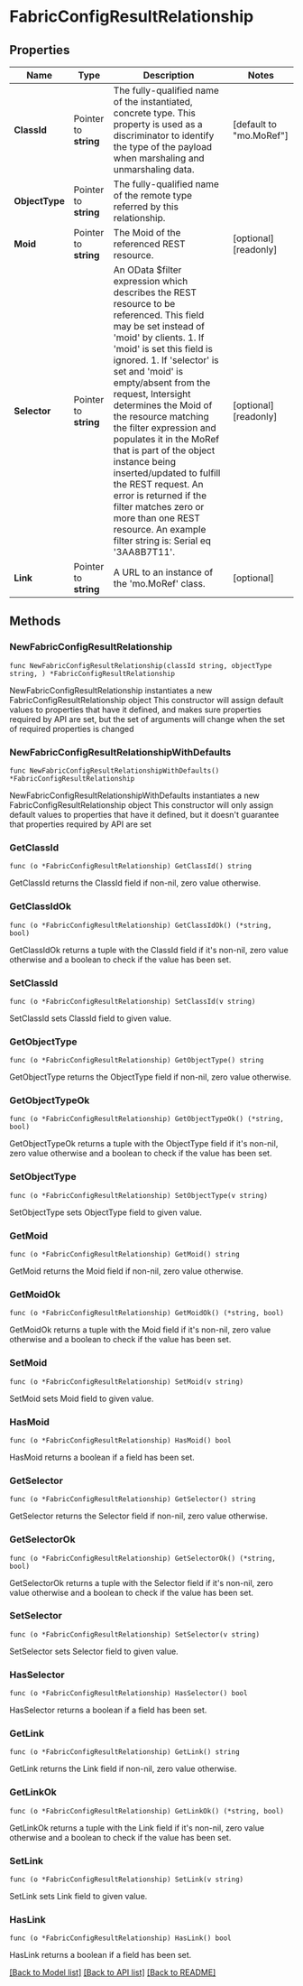 # FabricConfigResultRelationship

## Properties

Name | Type | Description | Notes
------------ | ------------- | ------------- | -------------
**ClassId** | Pointer to **string** | The fully-qualified name of the instantiated, concrete type. This property is used as a discriminator to identify the type of the payload when marshaling and unmarshaling data. | [default to "mo.MoRef"]
**ObjectType** | Pointer to **string** | The fully-qualified name of the remote type referred by this relationship. | 
**Moid** | Pointer to **string** | The Moid of the referenced REST resource. | [optional] [readonly] 
**Selector** | Pointer to **string** | An OData $filter expression which describes the REST resource to be referenced. This field may be set instead of &#39;moid&#39; by clients. 1. If &#39;moid&#39; is set this field is ignored. 1. If &#39;selector&#39; is set and &#39;moid&#39; is empty/absent from the request, Intersight determines the Moid of the resource matching the filter expression and populates it in the MoRef that is part of the object instance being inserted/updated to fulfill the REST request. An error is returned if the filter matches zero or more than one REST resource. An example filter string is: Serial eq &#39;3AA8B7T11&#39;. | [optional] [readonly] 
**Link** | Pointer to **string** | A URL to an instance of the &#39;mo.MoRef&#39; class. | [optional] 

## Methods

### NewFabricConfigResultRelationship

`func NewFabricConfigResultRelationship(classId string, objectType string, ) *FabricConfigResultRelationship`

NewFabricConfigResultRelationship instantiates a new FabricConfigResultRelationship object
This constructor will assign default values to properties that have it defined,
and makes sure properties required by API are set, but the set of arguments
will change when the set of required properties is changed

### NewFabricConfigResultRelationshipWithDefaults

`func NewFabricConfigResultRelationshipWithDefaults() *FabricConfigResultRelationship`

NewFabricConfigResultRelationshipWithDefaults instantiates a new FabricConfigResultRelationship object
This constructor will only assign default values to properties that have it defined,
but it doesn't guarantee that properties required by API are set

### GetClassId

`func (o *FabricConfigResultRelationship) GetClassId() string`

GetClassId returns the ClassId field if non-nil, zero value otherwise.

### GetClassIdOk

`func (o *FabricConfigResultRelationship) GetClassIdOk() (*string, bool)`

GetClassIdOk returns a tuple with the ClassId field if it's non-nil, zero value otherwise
and a boolean to check if the value has been set.

### SetClassId

`func (o *FabricConfigResultRelationship) SetClassId(v string)`

SetClassId sets ClassId field to given value.


### GetObjectType

`func (o *FabricConfigResultRelationship) GetObjectType() string`

GetObjectType returns the ObjectType field if non-nil, zero value otherwise.

### GetObjectTypeOk

`func (o *FabricConfigResultRelationship) GetObjectTypeOk() (*string, bool)`

GetObjectTypeOk returns a tuple with the ObjectType field if it's non-nil, zero value otherwise
and a boolean to check if the value has been set.

### SetObjectType

`func (o *FabricConfigResultRelationship) SetObjectType(v string)`

SetObjectType sets ObjectType field to given value.


### GetMoid

`func (o *FabricConfigResultRelationship) GetMoid() string`

GetMoid returns the Moid field if non-nil, zero value otherwise.

### GetMoidOk

`func (o *FabricConfigResultRelationship) GetMoidOk() (*string, bool)`

GetMoidOk returns a tuple with the Moid field if it's non-nil, zero value otherwise
and a boolean to check if the value has been set.

### SetMoid

`func (o *FabricConfigResultRelationship) SetMoid(v string)`

SetMoid sets Moid field to given value.

### HasMoid

`func (o *FabricConfigResultRelationship) HasMoid() bool`

HasMoid returns a boolean if a field has been set.

### GetSelector

`func (o *FabricConfigResultRelationship) GetSelector() string`

GetSelector returns the Selector field if non-nil, zero value otherwise.

### GetSelectorOk

`func (o *FabricConfigResultRelationship) GetSelectorOk() (*string, bool)`

GetSelectorOk returns a tuple with the Selector field if it's non-nil, zero value otherwise
and a boolean to check if the value has been set.

### SetSelector

`func (o *FabricConfigResultRelationship) SetSelector(v string)`

SetSelector sets Selector field to given value.

### HasSelector

`func (o *FabricConfigResultRelationship) HasSelector() bool`

HasSelector returns a boolean if a field has been set.

### GetLink

`func (o *FabricConfigResultRelationship) GetLink() string`

GetLink returns the Link field if non-nil, zero value otherwise.

### GetLinkOk

`func (o *FabricConfigResultRelationship) GetLinkOk() (*string, bool)`

GetLinkOk returns a tuple with the Link field if it's non-nil, zero value otherwise
and a boolean to check if the value has been set.

### SetLink

`func (o *FabricConfigResultRelationship) SetLink(v string)`

SetLink sets Link field to given value.

### HasLink

`func (o *FabricConfigResultRelationship) HasLink() bool`

HasLink returns a boolean if a field has been set.


[[Back to Model list]](../README.md#documentation-for-models) [[Back to API list]](../README.md#documentation-for-api-endpoints) [[Back to README]](../README.md)


